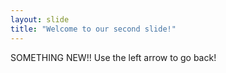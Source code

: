 ```yaml
---
layout: slide
title: "Welcome to our second slide!"
---
```

SOMETHING NEW!!
Use the left arrow to go back!

